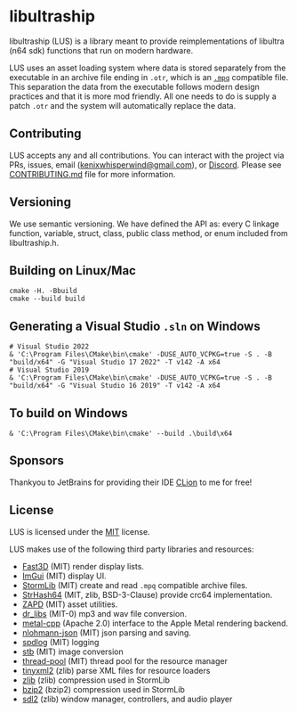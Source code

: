 # libultraship
libultraship (LUS) is a library meant to provide reimplementations of libultra (n64 sdk) functions that run on modern hardware.

LUS uses an asset loading system where data is stored separately from the executable in an archive file ending in `.otr`, which is an [`.mpq`](http://www.zezula.net/en/mpq/main.html) compatible file. This separation the data from the executable follows modern design practices and that it is more mod friendly. All one needs to do is supply a patch `.otr` and the system will automatically replace the data.

## Contributing
LUS accepts any and all contributions. You can interact with the project via PRs, issues, email (kenixwhisperwind@gmail.com), or [Discord](https://discord.gg/RQvdvavB).
Please see [CONTRIBUTING.md](https://github.com/Kenix3/libultraship/blob/main/CONTRIBUTING.md) file for more information.

## Versioning
We use semantic versioning. We have defined the API as: every C linkage function, variable, struct, class, public class method, or enum included from libultraship.h.

## Building on Linux/Mac
```
cmake -H. -Bbuild
cmake --build build
```

## Generating a Visual Studio `.sln` on Windows
```
# Visual Studio 2022
& 'C:\Program Files\CMake\bin\cmake' -DUSE_AUTO_VCPKG=true -S . -B "build/x64" -G "Visual Studio 17 2022" -T v142 -A x64
# Visual Studio 2019
& 'C:\Program Files\CMake\bin\cmake' -DUSE_AUTO_VCPKG=true -S . -B "build/x64" -G "Visual Studio 16 2019" -T v142 -A x64
```

## To build on Windows
```
& 'C:\Program Files\CMake\bin\cmake' --build .\build\x64
```

## Sponsors
Thankyou to JetBrains for providing their IDE [CLion](https://www.jetbrains.com/clion/) to me for free!

## License
LUS is licensed under the [MIT](https://github.com/Kenix3/libultraship/blob/main/LICENSE) license.

LUS makes use of the following third party libraries and resources:
- [Fast3D](https://github.com/Kenix3/libultraship/tree/main/src/graphic/Fast3D) (MIT) render display lists.
- [ImGui](https://github.com/ocornut/imgui) (MIT)  display UI.
- [StormLib](https://github.com/ladislav-zezula/StormLib) (MIT) create and read `.mpq` compatible archive files.
- [StrHash64](https://github.com/Kenix3/libultraship/blob/main/extern/StrHash64/StrHash64.h) (MIT, zlib, BSD-3-Clause) provide crc64 implementation.
- [ZAPD](https://github.com/zeldaret/ZAPD) (MIT) asset utilities.
- [dr_libs](https://github.com/mackron/dr_libs) (MIT-0) mp3 and wav file conversion.
- [metal-cpp](https://github.com/bkaradzic/metal-cpp) (Apache 2.0) interface to the Apple Metal rendering backend.
- [nlohmann-json](https://github.com/nlohmann/json) (MIT) json parsing and saving.
- [spdlog](https://github.com/gabime/spdlog) (MIT) logging
- [stb](https://github.com/nothings/stb) (MIT) image conversion
- [thread-pool](https://github.com/bshoshany/thread-pool) (MIT) thread pool for the resource manager
- [tinyxml2](https://github.com/leethomason/tinyxml2) (zlib) parse XML files for resource loaders
- [zlib](https://github.com/madler/zlib) (zlib) compression used in StormLib
- [bzip2](https://github.com/libarchive/bzip2) (bzip2) compression used in StormLib
- [sdl2](https://github.com/libsdl-org/SDL) (zlib) window manager, controllers, and audio player
